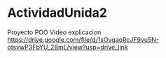 # ActividadUnida2
Proyecto POO
Video explicacion
https://drive.google.com/file/d/1sOvgaoRcJF9yu5N-otsvwP3FbYU_2BmL/view?usp=drive_link
